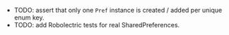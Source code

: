 - TODO: assert that only one `Pref` instance is created / added per unique enum key.
- TODO: add Robolectric tests for real SharedPreferences.

